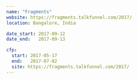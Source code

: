 ```yaml
---
name: "Fragments"
website: https://fragments.talkfunnel.com/2017/
location: Bangalore, India

date_start: 2017-09-12
date_end:   2017-09-13

cfp:
  start: 2017-05-17  
  end:   2017-07-02  
  site: https://fragments.talkfunnel.com/2017/ 
---
```

